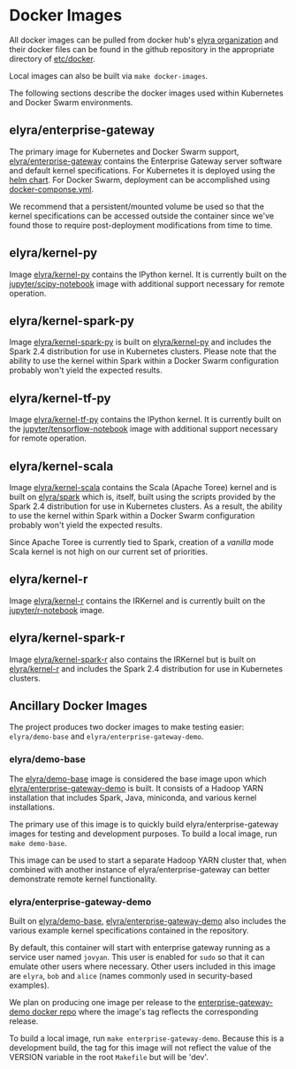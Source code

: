# Docker Images

All docker images can be pulled from docker hub's [elyra organization](https://hub.docker.com/u/elyra/) and their docker files can be found in the github repository in the appropriate directory of [etc/docker](https://github.com/jupyter-server/enterprise_gateway/tree/main/etc/docker).

Local images can also be built via `make docker-images`.

The following sections describe the docker images used within Kubernetes and Docker Swarm environments.

## elyra/enterprise-gateway

The primary image for Kubernetes and Docker Swarm support, [elyra/enterprise-gateway](https://hub.docker.com/r/elyra/enterprise-gateway/) contains the Enterprise Gateway server software and default kernel specifications. For Kubernetes it is deployed using the [helm chart](https://github.com/jupyter-server/enterprise_gateway/tree/main/etc/kubernetes/helm/enterprise-gateway). For Docker Swarm, deployment can be accomplished using [docker-componse.yml](https://github.com/jupyter-server/enterprise_gateway/blob/main/etc/docker/docker-compose.yml).

We recommend that a persistent/mounted volume be used so that the kernel specifications can be accessed outside the container since we've found those to require post-deployment modifications from time to time.

## elyra/kernel-py

Image [elyra/kernel-py](https://hub.docker.com/r/elyra/kernel-py/) contains the IPython kernel. It is currently built on the [jupyter/scipy-notebook](https://hub.docker.com/r/jupyter/scipy-notebook) image with additional support necessary for remote operation.

## elyra/kernel-spark-py

Image [elyra/kernel-spark-py](https://hub.docker.com/r/elyra/kernel-spark-py/) is built on [elyra/kernel-py](https://hub.docker.com/r/elyra/kernel-py) and includes the Spark 2.4 distribution for use in Kubernetes clusters. Please note that the ability to use the kernel within Spark within a Docker Swarm configuration probably won't yield the expected results.

## elyra/kernel-tf-py

Image [elyra/kernel-tf-py](https://hub.docker.com/r/elyra/kernel-tf-py/) contains the IPython kernel. It is currently built on the [jupyter/tensorflow-notebook](https://hub.docker.com/r/jupyter/tensorflow-notebook) image with additional support necessary for remote operation.

## elyra/kernel-scala

Image [elyra/kernel-scala](https://hub.docker.com/r/elyra/kernel-scala/) contains the Scala (Apache Toree) kernel and is built on [elyra/spark](https://hub.docker.com/r/elyra/spark) which is, itself, built using the scripts provided by the Spark 2.4 distribution for use in Kubernetes clusters. As a result, the ability to use the kernel within Spark within a Docker Swarm configuration probably won't yield the expected results.

Since Apache Toree is currently tied to Spark, creation of a _vanilla_ mode Scala kernel is not high on our current set of priorities.

## elyra/kernel-r

Image [elyra/kernel-r](https://hub.docker.com/r/elyra/kernel-r/) contains the IRKernel and is currently built on the [jupyter/r-notebook](https://hub.docker.com/r/jupyter/r-notebook/) image.

## elyra/kernel-spark-r

Image [elyra/kernel-spark-r](https://hub.docker.com/r/elyra/kernel-spark-r/) also contains the IRKernel but is built on [elyra/kernel-r](https://hub.docker.com/r/elyra/kernel-r) and includes the Spark 2.4 distribution for use in Kubernetes clusters.

## Ancillary Docker Images

The project produces two docker images to make testing easier: `elyra/demo-base` and `elyra/enterprise-gateway-demo`.

### elyra/demo-base

The [elyra/demo-base](https://hub.docker.com/r/elyra/demo-base/) image is considered the base image upon which [elyra/enterprise-gateway-demo](https://hub.docker.com/r/elyra/enterprise-gateway-demo/) is built. It consists of a Hadoop YARN installation that includes Spark, Java, miniconda, and various kernel installations.

The primary use of this image is to quickly build elyra/enterprise-gateway images for testing and development purposes. To build a local image, run `make demo-base`.

This image can be used to start a separate Hadoop YARN cluster that, when combined with another instance of elyra/enterprise-gateway can better demonstrate remote kernel functionality.

### elyra/enterprise-gateway-demo

Built on [elyra/demo-base](https://hub.docker.com/r/elyra/demo-base/), [elyra/enterprise-gateway-demo](https://hub.docker.com/r/elyra/enterprise-gateway-demo/) also includes the various example kernel specifications contained in the repository.

By default, this container will start with enterprise gateway running as a service user named `jovyan`. This user is enabled for `sudo` so that it can emulate other users where necessary. Other users included in this image are `elyra`, `bob` and `alice` (names commonly used in security-based examples).

We plan on producing one image per release to the [enterprise-gateway-demo docker repo](https://hub.docker.com/r/elyra/enterprise-gateway-demo/) where the image's tag reflects the corresponding release.

To build a local image, run `make enterprise-gateway-demo`. Because this is a development build, the tag for this image will not reflect the value of the VERSION variable in the root `Makefile` but will be 'dev'.
